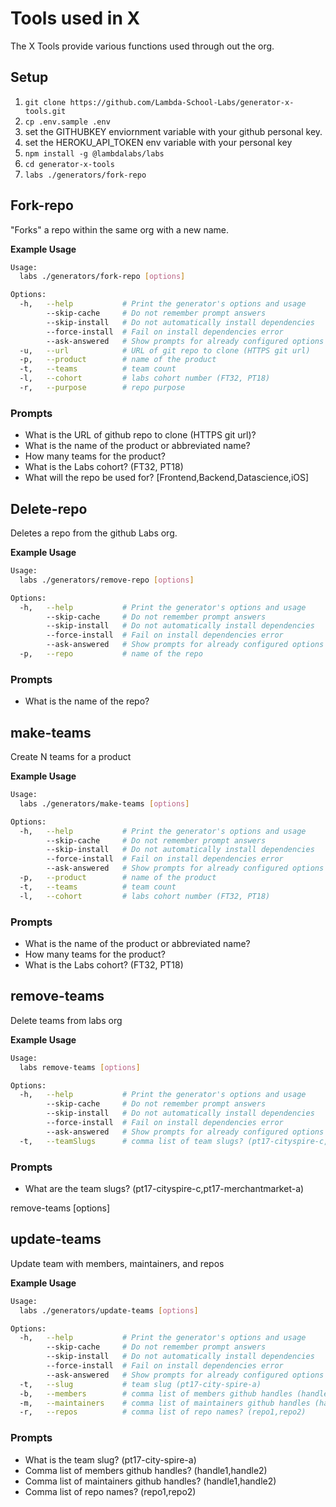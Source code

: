# Tools used in X

The X Tools provide various functions used through out the org.

## Setup

1. `git clone https://github.com/Lambda-School-Labs/generator-x-tools.git`
2. `cp .env.sample .env`
3. set the GITHUBKEY enviornment variable with your github personal key.
4. set the HEROKU_API_TOKEN env variable with your personal key
5. `npm install -g @lambdalabs/labs`
6. `cd generator-x-tools`
7. `labs ./generators/fork-repo`

## Fork-repo

"Forks" a repo within the same org with a new name.

**Example Usage**

``` bash
Usage:
  labs ./generators/fork-repo [options]

Options:
  -h,   --help           # Print the generator's options and usage
        --skip-cache     # Do not remember prompt answers               Default: false
        --skip-install   # Do not automatically install dependencies    Default: false
        --force-install  # Fail on install dependencies error           Default: false
        --ask-answered   # Show prompts for already configured options  Default: false
  -u,   --url            # URL of git repo to clone (HTTPS git url)
  -p,   --product        # name of the product
  -t,   --teams          # team count
  -l,   --cohort         # labs cohort number (FT32, PT18)
  -r,   --purpose        # repo purpose
```

### Prompts

- What is the URL of github repo to clone (HTTPS git url)?
- What is the name of the product or abbreviated name?
- How many teams for the product?
- What is the Labs cohort? (FT32, PT18)
- What will the repo be used for? [Frontend,Backend,Datascience,iOS]

## Delete-repo

Deletes a repo from the github Labs org.

**Example Usage**

``` bash
Usage:
  labs ./generators/remove-repo [options]

Options:
  -h,   --help           # Print the generator's options and usage
        --skip-cache     # Do not remember prompt answers               Default: false
        --skip-install   # Do not automatically install dependencies    Default: false
        --force-install  # Fail on install dependencies error           Default: false
        --ask-answered   # Show prompts for already configured options  Default: false
  -p,   --repo           # name of the repo
```

### Prompts

- What is the name of the repo?

## make-teams

Create N teams for a product

**Example Usage**

``` bash
Usage:
  labs ./generators/make-teams [options]

Options:
  -h,   --help           # Print the generator's options and usage
        --skip-cache     # Do not remember prompt answers               Default: false
        --skip-install   # Do not automatically install dependencies    Default: false
        --force-install  # Fail on install dependencies error           Default: false
        --ask-answered   # Show prompts for already configured options  Default: false
  -p,   --product        # name of the product
  -t,   --teams          # team count
  -l,   --cohort         # labs cohort number (FT32, PT18)
```

### Prompts

- What is the name of the product or abbreviated name?
- How many teams for the product?
- What is the Labs cohort? (FT32, PT18)

## remove-teams

Delete teams from labs org

**Example Usage**

``` bash
Usage:
  labs remove-teams [options]

Options:
  -h,   --help           # Print the generator's options and usage
        --skip-cache     # Do not remember prompt answers                                      Default: false
        --skip-install   # Do not automatically install dependencies                           Default: false
        --force-install  # Fail on install dependencies error                                  Default: false
        --ask-answered   # Show prompts for already configured options                         Default: false
  -t,   --teamSlugs      # comma list of team slugs? (pt17-cityspire-c,pt17-merchantmarket-a)
```

### Prompts

- What are the team slugs? (pt17-cityspire-c,pt17-merchantmarket-a)

remove-teams [options]

## update-teams

Update team with members, maintainers, and repos

**Example Usage**

``` bash
Usage:
  labs ./generators/update-teams [options]

Options:
  -h,   --help           # Print the generator's options and usage
        --skip-cache     # Do not remember prompt answers                              Default: false
        --skip-install   # Do not automatically install dependencies                   Default: false
        --force-install  # Fail on install dependencies error                          Default: false
        --ask-answered   # Show prompts for already configured options                 Default: false
  -t,   --slug           # team slug (pt17-city-spire-a)
  -b,   --members        # comma list of members github handles (handle1,handle2)
  -m,   --maintainers    # comma list of maintainers github handles (handle1,handle2)
  -r,   --repos          # comma list of repo names? (repo1,repo2)
```

### Prompts

- What is the team slug? (pt17-city-spire-a)
- Comma list of members github handles? (handle1,handle2)
- Comma list of maintainers github handles? (handle1,handle2)
- Comma list of repo names? (repo1,repo2)
